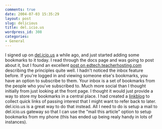 ```yaml
---
comments: true
date: 2004-07-03 15:35:29
layout: post
slug: delicious
title: del.icio.us
wordpress_id: 308
categories:
- General
---
```


I signed up on [del.icio.us](http://del.icio.us/) a while ago, and just started adding some bookmarks to it today. I read through the docs page and was going to post about it, but I found an excellent [post on edtech.teacherhosting.com](http://edtech.teacherhosting.com/archives/000109.php) describing the principles quite well. I hadn't noticed the inbox feature before. If you're logged in and viewing someone else's bookmarks, you have an option to subscribe to them. Your inbox is a set of bookmarks from the people who you've subscribed to. Much more social than I thought initially from just looking at the front page. I thought it would just provide a way to store my bookmarks in a central place. I had created a [linkblog](http://www.bitsplitter.net/linkblog/) to collect quick links of passing interest that I might want to refer back to later. del.icio.us is a great way to do that instead. All I need to do is setup a mail to del.icio.us gateway so that I can use the "mail this article" option to setup bookmarks from my phone (this has ended up being realy handy in lots of instances).

